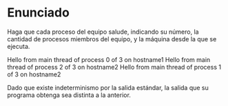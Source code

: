 # Enunciado

Haga que cada proceso del equipo salude, indicando su número, la cantidad de procesos miembros del equipo, y la máquina desde la que 
se ejecuta.

Hello from main thread of process 0 of 3 on hostname1
Hello from main thread of process 2 of 3 on hostname2
Hello from main thread of process 1 of 3 on hostname2

Dado que existe indeterminismo por la salida estándar, la salida que su programa obtenga sea distinta a la anterior.

